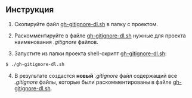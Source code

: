 ## Инструкция

1. Скопируйте файл [gh-gitignore-dl.sh](gh-gitignore-dl.sh) в папку с проектом.

2. Раскомментируйте в файле [gh-gitignore-dl.sh](gh-gitignore-dl.sh#L6) нужные для проекта наименования *.gitignore* файлов.

3. Запустите из папки проекта shell-скрипт [gh-gitignore-dl.sh](gh-gitignore-dl.sh):

```bash
$ ./gh-gitignore-dl.sh
```

4. В результате создастся **новый** *.gitignore* файл содержащий все *.gitignore* файлы, которые были раскомментированы в файле [gh-gitignore-dl.sh](gh-gitignore-dl.sh#L6).
